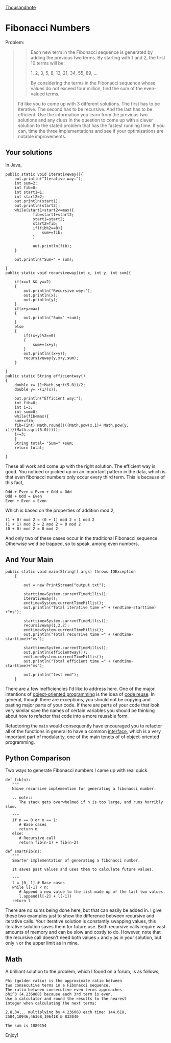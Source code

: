 <!doctype html>
<head>
    <meta http-equiv="Content-Type" content="text/html; charset=utf-8">
    <link href="markdown.css" type="text/css" rel="stylesheet"></link>
    <link href="prettify.css" type="text/css" rel="stylesheet"></link>
    <script type="text/javascript" src="js/jquery-1.7.1.min.js"></script>
    <script type="text/javascript" src="js/google-code-prettify/prettify.js"></script>
    <script type="text/javascript" src="https://d3eoax9i5htok0.cloudfront.net/mathjax/latest/MathJax.js?config=TeX-AMS-MML_HTMLorMML"></script>
    <script type="text/javascript" src="js/myscripts.js"></script>
    <title>Thousand Note - Fibonacci Numbers</title>
</head>

<body onload="styleCode()">

[Thousandnote](index.html)

Fibonacci Numbers
=================
Problem:

> > Each new term in the Fibonacci sequence is generated by adding the previous two terms. By starting with 1 and 2, the first 10 terms will be:
> > 
> > 1, 2, 3, 5, 8, 13, 21, 34, 55, 89, ...
> > 
> > By considering the terms in the Fibonacci sequence whose values do not exceed four million, find the sum of the even-valued terms.
> 
> I'd like you to come up with 3 different solutions. The first has to be iterative. The second has to be recursive. And the last has to be efficient. Use the information you learn from the previous two solutions and any clues in the question to come up with a clever solution to the stated problem that has the fastest running time. If you can, time the three implementations and see if your optimizations are notable improvements.

Your solutions
--------------
In Java,

    public static void iterativeway(){
        out.println("Iterative way:");
        int sum=2;
        int fib=0;
        int start1=1;
        int start2=2;
        out.println(start1);
        out.println(start2);
        while(start1+start2<=max){
                fib=start1+start2;
                start1=start2;
                start2=fib;
                if(fib%2==0){
                    sum+=fib;
                }
            
                out.println(fib);
        }
    
        out.println("Sum=" + sum);
        
    }
    public static void recursiveway(int x, int y, int sum){
    
        if(x==1 && y==2)
        {
            out.println("Recursive way:");
            out.println(x);
            out.println(y);
        }
        if(x+y>max)
        {
            out.println("Sum=" +sum);
        }
        else
        {
            if((x+y)%2==0)
            {
                sum+=(x+y);
            }
            out.println((x+y));
            recursiveway(y,x+y,sum);
        }
        
    }
    public static String efficientway()
    {
        double x= (1+Math.sqrt(5.0))/2;
        double y= -(1/(x));
        
        out.println("Efficient way:");
        int fib=0;
        int i=3;
        int sum=0;
        while(fib<max){
        sum+=fib;
        fib=(int) Math.round((((Math.pow(x,i)+ Math.pow(y, i))/(Math.sqrt(5.0)))));
        i+=3;
        }
        String total= "Sum=" +sum;
        return total;
        
    }
    
These all work and come up with the right solution. 
The efficient way is good. You noticed or picked up
on an important pattern in the data, which is that
even fibonacci numbers only occur every third term.
This is because of this fact,

    Odd + Even = Even + Odd = Odd
    Odd + Odd = Even
    Even + Even = Even

Which is based on the properties of addition mod 2,

    (1 + 0) mod 2 = (0 + 1) mod 2 = 1 mod 2
    (1 + 1) mod 2 = 2 mod 2 = 0 mod 2
    (0 + 0) mod 2 = 0 mod 2
    
And only two of these cases occur in the traditional Fibonacci sequence.
Otherwise we'd be trapped, so to speak, among even numbers.
    
And Your Main
-------------

    public static void main(String[] args) throws IOException
        {
            
            out = new PrintStream("output.txt");
            
            starttime=System.currentTimeMillis();
            iterativeway();
            endtime=System.currentTimeMillis();
            out.println("Total iterative time =" + (endtime-starttime) +"ms");
            
            starttime=System.currentTimeMillis();
            recursiveway(1,2,2);
            endtime=System.currentTimeMillis();
            out.println("Total recursive time =" + (endtime-starttime)+"ms");
            
            starttime=System.currentTimeMillis();
            out.println(efficientway());
            endtime=System.currentTimeMillis();
            out.println("Total efficient time =" + (endtime-starttime)+"ms");
            
            out.println("test end");
        }
        
There are a few inefficiencies I'd like to address here. One of the major intentions
of [object-oriented programming](http://en.wikipedia.org/wiki/Object_oriented_programming) 
is the idea of [code reuse](http://en.wikipedia.org/wiki/Code_reuse). In general, though
there are exceptions, you should not be copying and pasting major parts of your code. 
If there are parts of your code that look very similar save the names of certain variables
you should be thinking about how to refactor that code into a more reusable form.

Refactoring the `main` would consequently have encouraged you to refactor all of the
functions in general to have a common [interface](http://en.wikipedia.org/wiki/Interface_&#40;object-oriented_programming&#41;), 
which is a very important part of modularity, one of the main tenets of of object-oriented programming.

Python Comparison
-----------------
Two ways to generate Fibonacci numbers I came up with real quick.
       
    def fib(n):
       """
       Naive recursive implemention for generating a fibonacci number.
       
       .. note::
          The stack gets overwhelmed if n is too large, and runs horribly slow.
                 
       """
       if n == 0 or n == 1: 
          # Base cases
          return n
       else:
          # Recursive call
          return fib(n-1) + fib(n-2)
          
    def smartFib(n):
       """
       Smarter implementation of generating a fibonacci number.
       
       It saves past values and uses them to calculate future values.
       
       """
       l = [0, 1] # Base cases
       while l[-1] < n:
          # Append a new value to the list made up of the last two values.
          l.append(l[-2] + l[-1]) 
       return l

There are no sums being done here, but that can easily be added in. 
I give these two examples just to show the difference between recursive
and iterative calls. Your iterative solution is constantly swapping values,
this iterative solution saves them for future use. Both recursive calls
require vast amounts of memory and can be slow and costly to do. However,
note that the recursive call doesn't need both values `x` and `y` as
in your solution, but only `n` or the upper limit as in mine.

Math
----
A brilliant solution to the problem, which I found on a forum, is as follows,

    Phi (golden ratio) is the approximate ratio between
    two consecutive terms in a Fibonacci sequence.
    The ratio between consecutive even terms approaches
    phi^3 (4.236068) because each 3rd term is even.
    Use a calculator and round the results to the nearest
    integer when calculating the next terms:
    
    2,8,34,.. multiplying by 4.236068 each time: 144,610,
    2584,10946,46368,196418 & 832040
    
    The sum is 1089154

Enjoy!